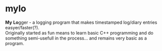 # mylo
**My** **Lo**gger - a logging program that makes timestamped log/diary entries easyer/faster(?).  
Originally started as fun means to learn basic C++ programming and do something semi-usefull in the process... and remains very basic as a program.
